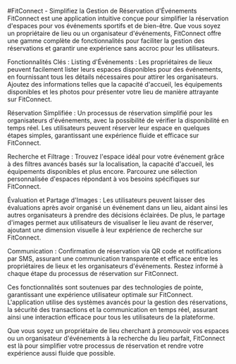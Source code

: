 #FitConnect - Simplifiez la Gestion de Réservation d'Événements
FitConnect est une application intuitive conçue pour simplifier la réservation d'espaces pour vos événements sportifs et de bien-être. Que vous soyez un propriétaire de lieu ou un organisateur d'événements, FitConnect offre une gamme complète de fonctionnalités pour faciliter la gestion des réservations et garantir une expérience sans accroc pour les utilisateurs.

Fonctionnalités Clés :
Listing d'Événements :
Les propriétaires de lieux peuvent facilement lister leurs espaces disponibles pour des événements, en fournissant tous les détails nécessaires pour attirer les organisateurs. Ajoutez des informations telles que la capacité d'accueil, les équipements disponibles et les photos pour présenter votre lieu de manière attrayante sur FitConnect.

Réservation Simplifiée :
Un processus de réservation simplifié pour les organisateurs d'événements, avec la possibilité de vérifier la disponibilité en temps réel. Les utilisateurs peuvent réserver leur espace en quelques étapes simples, garantissant une expérience fluide et efficace sur FitConnect.

Recherche et Filtrage :
Trouvez l'espace idéal pour votre événement grâce à des filtres avancés basés sur la localisation, la capacité d'accueil, les équipements disponibles et plus encore. Parcourez une sélection personnalisée d'espaces répondant à vos besoins spécifiques sur FitConnect.

Évaluation et Partage d'Images :
Les utilisateurs peuvent laisser des évaluations après avoir organisé un événement dans un lieu, aidant ainsi les autres organisateurs à prendre des décisions éclairées. De plus, le partage d'images permet aux utilisateurs de visualiser le lieu avant de réserver, ajoutant une dimension visuelle à leur expérience de recherche sur FitConnect.

Communication :
Confirmation de réservation via QR code et notifications par SMS, assurant une communication transparente et efficace entre les propriétaires de lieux et les organisateurs d'événements. Restez informé à chaque étape du processus de réservation sur FitConnect.

Ces fonctionnalités sont soutenues par des technologies de pointe, garantissant une expérience utilisateur optimale sur FitConnect. L'application utilise des systèmes avancés pour la gestion des réservations, la sécurité des transactions et la communication en temps réel, assurant ainsi une interaction efficace pour tous les utilisateurs de la plateforme.

Que vous soyez un propriétaire de lieu cherchant à promouvoir vos espaces ou un organisateur d'événements à la recherche du lieu parfait, FitConnect est là pour simplifier votre processus de réservation et rendre votre expérience aussi fluide que possible.









